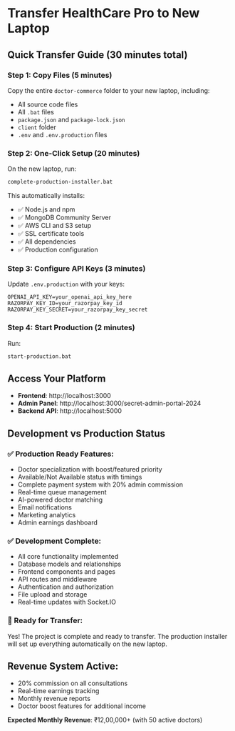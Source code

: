 # Transfer HealthCare Pro to New Laptop

## Quick Transfer Guide (30 minutes total)

### Step 1: Copy Files (5 minutes)
Copy the entire `doctor-commerce` folder to your new laptop, including:
- All source code files
- All `.bat` files
- `package.json` and `package-lock.json`
- `client` folder
- `.env` and `.env.production` files

### Step 2: One-Click Setup (20 minutes)
On the new laptop, run:
```bash
complete-production-installer.bat
```

This automatically installs:
- ✅ Node.js and npm
- ✅ MongoDB Community Server
- ✅ AWS CLI and S3 setup
- ✅ SSL certificate tools
- ✅ All dependencies
- ✅ Production configuration

### Step 3: Configure API Keys (3 minutes)
Update `.env.production` with your keys:
```
OPENAI_API_KEY=your_openai_api_key_here
RAZORPAY_KEY_ID=your_razorpay_key_id
RAZORPAY_KEY_SECRET=your_razorpay_key_secret
```

### Step 4: Start Production (2 minutes)
Run:
```bash
start-production.bat
```

## Access Your Platform
- **Frontend**: http://localhost:3000
- **Admin Panel**: http://localhost:3000/secret-admin-portal-2024
- **Backend API**: http://localhost:5000

## Development vs Production Status

### ✅ Production Ready Features:
- Doctor specialization with boost/featured priority
- Available/Not Available status with timings
- Complete payment system with 20% admin commission
- Real-time queue management
- AI-powered doctor matching
- Email notifications
- Marketing analytics
- Admin earnings dashboard

### ✅ Development Complete:
- All core functionality implemented
- Database models and relationships
- Frontend components and pages
- API routes and middleware
- Authentication and authorization
- File upload and storage
- Real-time updates with Socket.IO

### 🚀 Ready for Transfer:
Yes! The project is complete and ready to transfer. The production installer will set up everything automatically on the new laptop.

## Revenue System Active:
- 20% commission on all consultations
- Real-time earnings tracking
- Monthly revenue reports
- Doctor boost features for additional income

**Expected Monthly Revenue**: ₹12,00,000+ (with 50 active doctors)